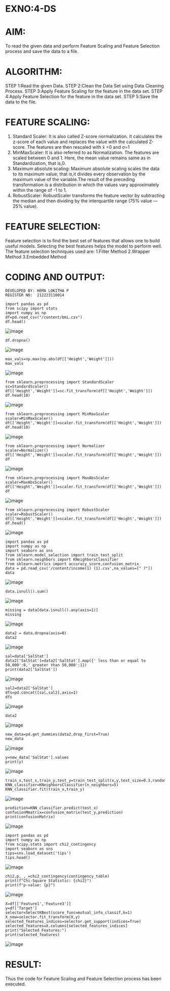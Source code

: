 # EXNO:4-DS
# AIM:
To read the given data and perform Feature Scaling and Feature Selection process and save the
data to a file.

# ALGORITHM:
STEP 1:Read the given Data.
STEP 2:Clean the Data Set using Data Cleaning Process.
STEP 3:Apply Feature Scaling for the feature in the data set.
STEP 4:Apply Feature Selection for the feature in the data set.
STEP 5:Save the data to the file.

# FEATURE SCALING:
1. Standard Scaler: It is also called Z-score normalization. It calculates the z-score of each value and replaces the value with the calculated Z-score. The features are then rescaled with x̄ =0 and σ=1
2. MinMaxScaler: It is also referred to as Normalization. The features are scaled between 0 and 1. Here, the mean value remains same as in Standardization, that is,0.
3. Maximum absolute scaling: Maximum absolute scaling scales the data to its maximum value; that is,it divides every observation by the maximum value of the variable.The result of the preceding transformation is a distribution in which the values vary approximately within the range of -1 to 1.
4. RobustScaler: RobustScaler transforms the feature vector by subtracting the median and then dividing by the interquartile range (75% value — 25% value).

# FEATURE SELECTION:
Feature selection is to find the best set of features that allows one to build useful models. Selecting the best features helps the model to perform well.
The feature selection techniques used are:
1.Filter Method
2.Wrapper Method
3.Embedded Method

# CODING AND OUTPUT:
```
DEVELOPED BY: HEMA LOKITHA P
REGISTER NO:  212223110014
```
```
import pandas as pd
from scipy import stats
import numpy as np
df=pd.read_csv("/content/bmi.csv")
df.head()
```

![image](https://github.com/user-attachments/assets/d1c6bee1-5542-40cb-838c-a90d48a98a45)

```
df.dropna()
```

![image](https://github.com/user-attachments/assets/b3285518-3042-4b6b-9c65-a794fced79eb)

```
max_vals=np.max(np.abs(df[['Height','Weight']]))
max_vals
```
![image](https://github.com/user-attachments/assets/f96250c2-897a-451f-9e00-1754e0bc656a)

```
from sklearn.preprocessing import StandardScaler
sc=StandardScaler()
df[['Height','Weight']]=sc.fit_transform(df[['Height','Weight']])
df.head(10)
```
![image](https://github.com/user-attachments/assets/458e5d50-36d0-48cf-822d-a8cefa5f9c45)

```
from sklearn.preprocessing import MinMaxScaler
scaler=MinMaxScaler()
df[['Height','Weight']]=scaler.fit_transform(df[['Height','Weight']])
df.head(10)
```
![image](https://github.com/user-attachments/assets/513f629e-1ee9-47e8-9f77-33eaf1e9e08d)

```
from sklearn.preprocessing import Normalizer
scaler=Normalizer()
df[['Height','Weight']]=scaler.fit_transform(df[['Height','Weight']])
df
```
![image](https://github.com/user-attachments/assets/90c1fa85-9a22-4fa4-a929-e532cf2e2f2d)

```
from sklearn.preprocessing import MaxAbsScaler
scaler=MaxAbsScaler()
df[['Height','Weight']]=scaler.fit_transform(df[['Height','Weight']])
df
```
![image](https://github.com/user-attachments/assets/8322ad88-6309-434d-9f2a-37083e077cfb)

```
from sklearn.preprocessing import RobustScaler
scaler=RobustScaler()
df[['Height','Weight']]=scaler.fit_transform(df[['Height','Weight']])
df.head()
```
![image](https://github.com/user-attachments/assets/cbd9e3c4-7df0-4767-b739-05eaf090f48f)

```
import pandas as pd
import numpy as np
import seaborn as sns
from sklearn.model_selection import train_test_split
from sklearn.neighbors import KNeighborsClassifier
from sklearn.metrics import accuracy_score,confusion_matrix
data = pd.read_csv('/content/income(1) (1).csv',na_values=[" ?"])
data
```
![image](https://github.com/user-attachments/assets/c8c1cfe0-3129-413e-8c2d-e3a089de3815)

```
data.isnull().sum()
```

![image](https://github.com/user-attachments/assets/713fef90-f899-4d00-9099-9d4c7884fa1b)

```
missing = data[data.isnull().any(axis=1)]
missing
```
![image](https://github.com/user-attachments/assets/8c9e66e8-78cb-439f-a587-0405f61a9621)

```
data2 = data.dropna(axis=0)
data2
```
![image](https://github.com/user-attachments/assets/7d3fdce1-a872-4d95-8132-266678614821)

```
sal=data['SalStat']
data2['SalStat']=data2['SalStat'].map({' less than or equal to 50,000':0,' greater than 50,000':1})
print(data2['SalStat'])
```
![image](https://github.com/user-attachments/assets/7ebd2c5c-574f-47d7-afec-69a661af3990)

```
sal2=data2['SalStat']
dfs=pd.concat([sal,sal2],axis=1)
dfs
```

![image](https://github.com/user-attachments/assets/0c12832d-6245-454f-ac14-c648c77dfd11)

```
data2
```

![image](https://github.com/user-attachments/assets/1d1fe57e-11cd-4721-8506-0248f433b281)

```
new_data=pd.get_dummies(data2,drop_first=True)
new_data
```
![image](https://github.com/user-attachments/assets/a1097c13-b080-431f-b579-9c3893d4f31b)

```
y=new_data['SalStat'].values
print(y)
```
![image](https://github.com/user-attachments/assets/bf388177-260f-46cf-a073-63d73ba073de)

```
train_x,test_x,train_y,test_y=train_test_split(x,y,test_size=0.3,random_state=0)
KNN_classifier=KNeighborsClassifier(n_neighbors=5)
KNN_classifier.fit(train_x,train_y)
```
![image](https://github.com/user-attachments/assets/c5b8f01e-1ae2-4b09-864d-f0ee3eb320bd)

```
prediction=KNN_classifier.predict(test_x)
confusionMmatrix=confusion_matrix(test_y,prediction)
print(confusionMatrix)
```
![image](https://github.com/user-attachments/assets/6c6b3cae-863c-4224-900a-7b8d5952ae89)

```
import pandas as pd
import numpy as np
from scipy.stats import chi2_contingency
import seaborn as sns
tips=sns.load_dataset('tips')
tips.head()
```
![image](https://github.com/user-attachments/assets/c606324d-520c-4496-966e-0f58882bff00)

```
chi2,p,_,_=chi2_contingency(contingency_table)
print(f"Chi-Square Statistic: {chi2}")
print(f"p-value: {p}")
```

![image](https://github.com/user-attachments/assets/6e14d00d-62e0-4c7c-a912-0c5eec30d70c)

```
X=df[['Feature1','Feature3']]
y=df['Target']
selector=SelectKBest(score_func=mutual_info_classif,k=1)
X_new=selector.fit_transform(X,y)
selected_features_indices=selector.get_support(indices=True)
selected_features=X.columns[selected_features_indices]
print("Selected Features:")
print(selected_features)
```

![image](https://github.com/user-attachments/assets/3af482b9-65b4-47e4-bb33-02d57f865862)


# RESULT:

Thus the code for Feature Scaling and Feature Selection process has been executed.
